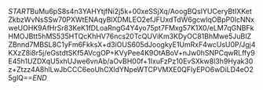 $START$BuMu6pS8s4n3YAHYtjfNi2j5k+00xeSSjXq/AoogBQsIYUCeryBtIXKetZkbzWvNsSSw70PXWtENAqyBlXDMLEO2efJFUxdTdW6gcwIqOBpP0IcNNxweUOHK9AfHrSr83KeK1fDLoaRngG4Y4yo75pt7FMxg57K1X0/eLM7qGNBFkHMOJBtt5hMS535HTQcKhHV76ncs20TcQUViKm3KDyOC81BhMwe5JuBIZZBnnd7MBSL8C1yFm6FkksX+d3iOUS605dJoogkyE1UmRxF4wcUsU0P/Jgj4KXzZ8i8r5j/eGstdtSKf5AVcgOP+KVyPee4K9OtABoV+nJw0hSNPCqwRLffy9E45h1UZDXqU5xhUJwe6vnAb/aOvBH00f+1IxuFzPz10EvSXkw8l3h9Hyak30z+Ztzz4A8hlLwJbCCC6eoUhCXldYNpeWTCPVMXE0QFlyEPO6wDiLD4eO25glQ==$END$